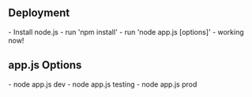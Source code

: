 <h2>Deployment</h2>
- Install node.js 
- run 'npm install'
- run 'node app.js [options]'
- working now!


<h2>app.js Options</h2>
- node app.js dev
- node app.js testing
- node app.js prod